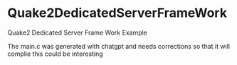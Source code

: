 # Quake2DedicatedServerFrameWork
Quake2 Dedicated Server Frame Work Example

The main.c was generated with chatgpt and needs corrections so that it will complie this could be interesting
